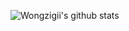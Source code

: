 ![Wongzigii's github stats](https://github-readme-stats.vercel.app/api?username=wongzigii&show_icons=true&theme=tokyonight)

<!--
**wongzigii/wongzigii** is a ✨ _special_ ✨ repository because its `README.md` (this file) appears on your GitHub profile.

Here are some ideas to get you started:

- 🔭 I’m currently working on ...
- 🌱 I’m currently learning ...
- 👯 I’m looking to collaborate on ...
- 🤔 I’m looking for help with ...
- 💬 Ask me about ...
- 📫 How to reach me: ...
- 😄 Pronouns: ...
- ⚡ Fun fact: ...
-->
